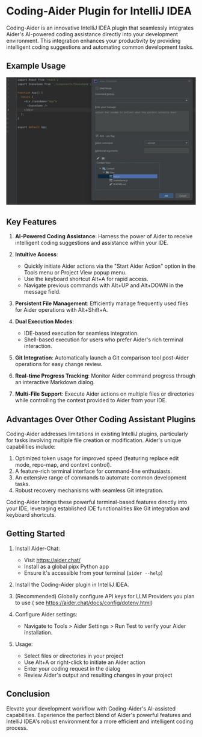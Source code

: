 # Coding-Aider Plugin for IntelliJ IDEA

Coding-Aider is an innovative IntelliJ IDEA plugin that seamlessly integrates Aider's AI-powered coding assistance
directly into your development environment. This integration enhances your productivity by providing intelligent coding
suggestions and automating common development tasks.

## Example Usage

![Aider Command Action Example](docs/AiderCommandAction.jpg)

## Key Features

1. **AI-Powered Coding Assistance**: Harness the power of Aider to receive intelligent coding suggestions and assistance
   within your IDE.

2. **Intuitive Access**:
    - Quickly initiate Aider actions via the "Start Aider Action" option in the Tools menu or Project View popup menu.
    - Use the keyboard shortcut Alt+A for rapid access.
    - Navigate previous commands with Alt+UP and Alt+DOWN in the message field.

3. **Persistent File Management**: Efficiently manage frequently used files for Aider operations with Alt+Shift+A.

4. **Dual Execution Modes**:
    - IDE-based execution for seamless integration.
    - Shell-based execution for users who prefer Aider's rich terminal interaction.

5. **Git Integration**: Automatically launch a Git comparison tool post-Aider operations for easy change review.

6. **Real-time Progress Tracking**: Monitor Aider command progress through an interactive Markdown dialog.

7. **Multi-File Support**: Execute Aider actions on multiple files or directories while controlling the context provided
   to Aider from your IDE.

## Advantages Over Other Coding Assistant Plugins

Coding-Aider addresses limitations in existing IntelliJ plugins, particularly for tasks involving multiple file creation
or modification. Aider's unique capabilities include:

1. Optimized token usage for improved speed (featuring replace edit mode, repo-map, and context control).
2. A feature-rich terminal interface for command-line enthusiasts.
3. An extensive range of commands to automate common development tasks.
4. Robust recovery mechanisms with seamless Git integration.

Coding-Aider brings these powerful terminal-based features directly into your IDE, leveraging established IDE
functionalities like Git integration and keyboard shortcuts.

## Getting Started

1. Install Aider-Chat:
    - Visit https://aider.chat/
    - Install as a global pipx Python app
    - Ensure it's accessible from your terminal (`aider --help`)

2. Install the Coding-Aider plugin in IntelliJ IDEA.
3. (Recommended) Globally configure API keys for LLM Providers you plan to use (
   see https://aider.chat/docs/config/dotenv.html)

3. Configure Aider settings:
    - Navigate to Tools > Aider Settings > Run Test to verify your Aider installation.

4. Usage:
    - Select files or directories in your project
    - Use Alt+A or right-click to initiate an Aider action
    - Enter your coding request in the dialog
    - Review Aider's output and resulting changes in your project

## Conclusion

Elevate your development workflow with Coding-Aider's AI-assisted capabilities. Experience the perfect blend of Aider's
powerful features and IntelliJ IDEA's robust environment for a more efficient and intelligent coding process.
